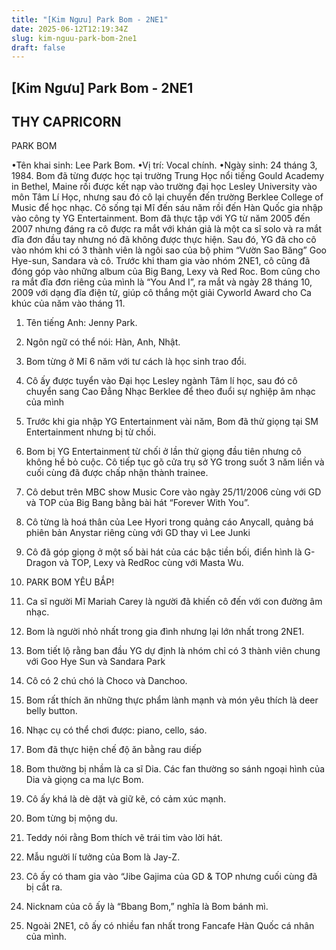 ```yaml
---
title: "[Kim Ngưu] Park Bom - 2NE1"
date: 2025-06-12T12:19:34Z
slug: kim-nguu-park-bom-2ne1
draft: false
---
```


## [Kim Ngưu] Park Bom - 2NE1

## THY CAPRICORN

PARK BOM
 

•Tên khai sinh: Lee Park Bom.
•Vị trí: Vocal chính.
•Ngày sinh: 24 tháng 3, 1984.
Bom đã từng được học tại trường Trung Học nổi tiếng Gould Academy in Bethel, Maine rồi được kết nạp vào trường đại học Lesley University vào môn Tâm Lí Học, nhưng sau đó cô lại chuyển đến trường Berklee College of Music để học nhạc. Cô sống tại Mĩ đến sáu năm rồi đến Hàn Quốc gia nhập vào công ty YG Entertainment. Bom đã thực tập với YG từ năm 2005 đến 2007 nhưng đáng ra cô được ra mắt với khán giả là một ca sĩ solo và ra mắt đĩa đơn đầu tay nhưng nó đã không được thực hiện. Sau đó, YG đã cho cô vào nhóm khi có 3 thành viên là ngôi sao của bộ phim “Vườn Sao Băng” Goo Hye-sun, Sandara và cô. Trước khi tham gia vào nhóm 2NE1, cô cũng đã đóng góp vào những album của Big Bang, Lexy và Red Roc. Bom cũng cho ra mắt đĩa đơn riêng của mình là “You And I”, ra mắt và ngày 28 tháng 10, 2009 với dạng đĩa điện tử, giúp cô thắng một giải Cyworld Award cho Ca khúc của năm vào tháng 11.
 

 
1. Tên tiếng Anh: Jenny Park.
 
2. Ngôn ngữ có thể nói: Hàn, Anh, Nhật.
 
3. Bom từng ở Mĩ 6 năm với tư cách là học sinh trao đổi.
 
4. Cô ấy được tuyển vào Đại học Lesley ngành Tâm lí học, sau đó cô chuyển sang Cao Đẳng Nhạc Berklee để theo đuổi sự nghiệp âm nhạc của mình
 
5. Trước khi gia nhập YG Entertainment vài năm, Bom đã thử giọng tại SM Entertainment nhưng bị từ chối.
 
6. Bom bị YG Entertainment từ chối ở lần thử giọng đầu tiên nhưng cô không hề bỏ cuộc. Cô tiếp tục gõ cửa trụ sở YG trong suốt 3 năm liền và cuối cùng đã được chấp nhận thành trainee.
 
7. Cô debut trên MBC show Music Core vào ngày 25/11/2006 cùng với GD và TOP của Big Bang bằng bài hát “Forever With You”.
 
8. Cô từng là hoá thân của Lee Hyori trong quảng cáo Anycall, quảng bá phiên bản Anystar riêng cùng với GD thay vì Lee Junki
 
9. Cô đã góp giọng ở một số bài hát của các bậc tiền bối, điển hình là G-Dragon và TOP, Lexy và RedRoc cùng với Masta Wu.
 
 
10. PARK BOM YÊU BẮP!
 
11. Ca sĩ người Mĩ Mariah Carey là người đã khiến cô đến với con đường âm nhạc.
 
12. Bom là người nhỏ nhất trong gia đình nhưng lại lớn nhất trong 2NE1.
 
13. Bom tiết lộ rằng ban đầu YG dự định là nhóm chỉ có 3 thành viên chung với Goo Hye Sun và Sandara Park
 
14. Cô có 2 chú chó là Choco và Danchoo.
 
15. Bom rất thích ăn những thực phẩm lành mạnh và món yêu thích là deer belly button.
 
16. Nhạc cụ có thể chơi được: piano, cello, sáo.
 
17. Bom đã thực hiện chế độ ăn bằng rau diếp
 
18. Bom thường bị nhầm là ca sĩ Dia. Các fan thường so sánh ngoại hình của Dia và giọng ca ma lực Bom.
 
19. Cô ấy khá là dè dặt và giữ kẽ, có cảm xúc mạnh.
 
20. Bom từng bị mộng du.
 
21. Teddy nói rằng Bom thích vẽ trái tim vào lời hát.
 
22. Mẫu người lí tưởng của Bom là Jay-Z.
 
23. Cô ấy có tham gia vào “Jibe Gajima của GD & TOP nhưng cuối cùng đã bị cắt ra.
 
24. Nicknam của cô ấy là “Bbang Bom,” nghĩa là Bom bánh mì.
 
25. Ngoài 2NE1, cô ấy có nhiều fan nhất trong Fancafe Hàn Quốc cá nhân của mình.